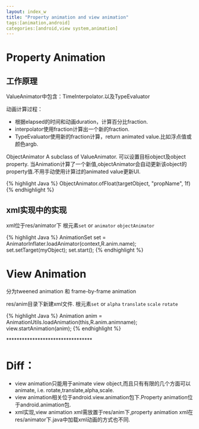 ```yaml
---
layout: index_w
title: "Property animation and view animation"
tags:[animation,android] 
categories:[android,view system,animation]
---
```


# Property Animation

## 工作原理

ValueAnimator中包含：TimeInterpolator.以及TypeEvaluator

动画计算过程：

- 根据elapsed的时间和动画duration，计算百分比fraction.
- interpolator使用fraction计算出一个新的fraction.
- TypeEvaluator使用新的fraction计算，return animated value.比如浮点值或颜色argb.

ObjectAnimator
A subclass of ValueAnimator.
可以设置目标object及object property.
当Animation计算了一个新值,objectAnimator会自动更新该object的property值.不用手动使用计算过的animated value更新UI.

{% highlight Java %}
ObjectAnimator.ofFloat(targetObject, "propName", 1f)
{% endhighlight %}

## xml实现中的实现 

xml位于res/animator下
根元素`set` or `animator` `objectAnimator`

{% highlight Java %}
AnimationSet set = AnimatorInflater.loadAnimator(context,R.anim.name);
set.setTarget(myObject);
set.start();
{% endhighlight %}


# View Animation

分为tweened animation 和 frame-by-frame animation

res/anim目录下新建xml文件.
根元素`set` or `alpha` `translate` `scale` `rotate`

{% highlight Java %}
Animation anim = AnimationUtils.loadAnimation(this,R.anim.animname);
view.startAnimation(anim);
{% endhighlight %}


*********************************<br/>

# Diff：

- view animation只能用于animate view object,而且只有有限的几个方面可以animate, i.e. rotate,translate,alpha,scale.
- view animation相关位于android.view.animation包下.Property animation位于android.animation包.
- xml实现,view animation xml需放置于res/anim下,property animation xml在res/animator下.java中加载xml动画的方式也不同.
